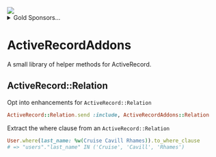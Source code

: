 <a href="https://www.digitalocean.com">
  <img src="https://exo-development.sfo2.cdn.digitaloceanspaces.com/digital-ocean-7.svg">
</a>

<details>
  <summary>Gold Sponsors...</summary>
  <br><br>
  <a href="https://azure.microsoft.com/en-us/">
    <img src="https://exo-development.sfo2.cdn.digitaloceanspaces.com/microsoft-azure-2.svg">
  </a>
  <hr>
  <a href="https://www.heroku.com">
    <img src="https://exo-development.sfo2.cdn.digitaloceanspaces.com/heroku-1.svg">
  </a>
</details>

# ActiveRecordAddons

A small library of helper methods for ActiveRecord.

## ActiveRecord::Relation

Opt into enhancements for `ActiveRecord::Relation`

```ruby
ActiveRecord::Relation.send :include, ActiveRecordAddons::Relation
```

Extract the where clause from an `ActiveRecord::Relation`

```ruby
User.where(last_name: %w(Cruise Cavill Rhames)).to_where_clause
# => "users"."last_name" IN ('Cruise', 'Cavill', 'Rhames')
```
